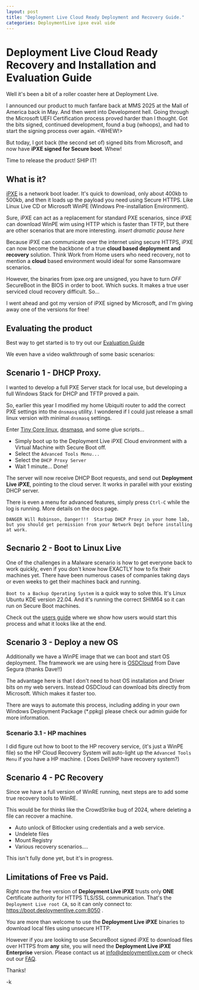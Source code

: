 ```yaml
---
layout: post
title: "Deployment Live Cloud Ready Deployment and Recovery Guide."
categories: DeploymentLive ipxe eval uide
---
```


# Deployment Live Cloud Ready Recovery and Installation and Evaluation Guide

Well it's been a bit of a roller coaster here at Deployment Live. 

I announced our product to much fanfare back at MMS 2025 at the Mall of America back in May. And then went into Development hell. 
Going through the Microsoft UEFI Certification process proved harder than I thought. Got the bits signed, continued development, found a bug (whoops), and had to start the signing process over again. <WHEW!>

But today, I got back (the second set of) signed bits from Microsoft, and now have **iPXE signed for Secure boot**. Whew! 

Time to release the product! SHIP IT!

## What is it?

[iPXE](https://ipxe.org) is a network boot loader. It's quick to download, only about 400kb to 500kb, and then it loads up the payload you need using Secure HTTPS. 
Like Linux Live CD or Microsoft WinPE (Windows Pre-installation Environment). 

Sure, iPXE can act as a replacement for standard PXE scenarios, since iPXE can download WinPE wim using HTTP which is faster than TFTP, but there are other scenarios that are more interesting.  *insert dramatic pause here*

Because iPXE can communicate over the internet using secure HTTPS, iPXE can now become the backbone of a true **cloud based deployment and recovery** solution. Think Work from Home users who need recovery, not to mention a **cloud** based environment would ideal for some Ransomware scenarios.

However, the binaries from ipxe.org are unsigned, you have to turn *OFF* SecureBoot in the BIOS in order to boot. Which sucks. It makes a true user serviced cloud recovery difficult. So...

I went ahead and got my version of iPXE signed by Microsoft, and I'm giving away one of the versions for free!

## Evaluating the product

Best way to get started is to try out our [Evaluation Guide](https://github.com/DeploymentLive/iPXEOps/blob/main/Docs/evalguide.md)

We even have a video walkthrough of some basic scenarios:

## Scenario 1 - DHCP Proxy.

I wanted to develop a full PXE Server stack for local use, but developing a full Windows Stack for DHCP and TFTP proved a pain.

So, earlier this year I modified my home Ubiquiti router to add the correct PXE settings into the `dnsmasq` utility. I wondered if I could just release a small linux version with minimal `dnsmasq` settings.

 Enter [Tiny Core linux](http://tinycorelinux.net/), [dnsmasq](https://en.wikipedia.org/wiki/Dnsmasq), and some glue scripts...

* Simply boot up to the Deployment Live iPXE Cloud environment with a Virtual Machine with Secure Boot off. 
* Select the `Advanced Tools Menu...`
* Select the `DHCP Proxy Server`
* Wait 1 minute... Done!

The server will now receive DHCP Boot requests, and send out **Deployment Live iPXE**, pointing to the cloud server. It works in parallel with your existing DHCP server.

There is even a menu for advanced features, simply press `Ctrl-C` while the log is running. More details on the docs page. 

`DANGER Will Robinson, Danger!!!  Startup DHCP Proxy in your home lab, but you should get permission from your Network Dept before installing at work.`

## Secnario 2 - Boot to Linux Live

One of the challenges in a Malware scenario is how to get everyone back to work quickly,
even if you don't know how EXACTLY how to fix their machines yet. There have been numerous cases of 
companies taking days or even weeks to get their machines back and running.

`Boot to a Backup Operating System` is a quick way to solve this. It's Linux Ubuntu KDE version 22.04. 
And it's running the correct SHIM64 so it can run on Secure Boot machines. 

Check out the [users guide](https://github.com/DeploymentLive/iPXEOps/blob/main/Docs/usersguide.md) where 
we show how users would start this process and what it looks like at the end.

## Scenario 3 - Deploy a new OS

Additionally we have a WinPE image that we can boot and start OS deployment.
The framework we are using here is [OSDCloud](https://osdcloud.com) from Dave Segura (thanks Dave!!)

The advantage here is that I don't need to host OS installation and Driver bits on my web servers. 
Instead OSDCloud can download bits directly from Microsoft. Which makes it faster too. 

There are ways to automate this process, including adding in your own Windows Deployment Package (*.ppkg) please check our admin guide for more information.

### Scenario 3.1 - HP machines

I did figure out how to boot to the HP recovery service, (it's just a WinPE file) so the HP Cloud Recovery System
will auto-light up the `Advanced Tools Menu` if you have a HP machine. ( Does Dell/HP have recovery system?)

## Scenario 4 - PC Recovery

Since we have a full version of WinRE running, next steps are to add some true recovery tools to WinRE. 

This would be for thinks like the CrowdStrike bug of 2024, where deleting a file can recover a machine. 

* Auto unlock of Bitlocker using credentials and a web service.
* Undelete files
* Mount Registry
* Various recovery scenarios....

This isn't fully done yet, but it's in progress.

## Limitations of Free vs Paid.

Right now the free version of **Deployment Live iPXE** trusts only **ONE** Certificate authority for HTTPS TLS/SSL communication. That's the `Deployment Live root CA`, so it can only connect to: https://boot.deploymentlive.com:8050 . 

You are more than welcome to use the **Deployment Live iPXE** binaries to download local files using unsecure HTTP.

However if you are looking to use SecureBoot signed iPXE to download files over HTTPS from **any** site, you will need the **Deployment Live iPXE Enterprise** version. Please contact us at info@deploymentlive.com or check out our [FAQ](https://github.com/DeploymentLive/iPXEOps/blob/main/Docs/faqguide.md).

Thanks!

-k